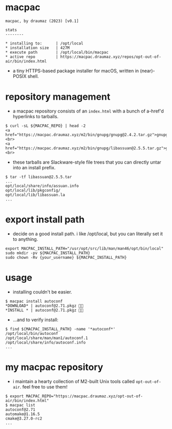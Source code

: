 # macpac
```
macpac, by draumaz (2023) [v0.1]

stats
--------

* installing to:      | /opt/local
* installation size   | 427M
* execute path        | /opt/local/bin/macpac
* active repo         | https://macpac.draumaz.xyz/repos/opt-out-of-air/bin/index.html
```
- a tiny HTTPS-based package installer for macOS, written in (near)-POSIX shell.

# repository management
- a macpac repository consists of an ```index.html``` with a bunch of a-href'd hyperlinks to tarballs.
```
$ curl -sL ${MACPAC_REPO} | head -2
<a href="https://macpac.draumaz.xyz/m2/bin/gnupg/gnupg@2.4.2.tar.gz">gnupg/gnupg@2.4.2.tar.gz</a> <br>
<a href="https://macpac.draumaz.xyz/m2/bin/gnupg/libassuan@2.5.5.tar.gz">gnupg/libassuan@2.5.5.tar.gz</a> <br>
```
- these tarballs are Slackware-style file trees that you can directly untar into an install prefix.
```
$ tar -tf libassuan@2.5.5.tar
...
opt/local/share/info/assuan.info
opt/local/lib/pkgconfig/
opt/local/lib/libassuan.la
...
```

# export install path
- decide on a good install path. i like /opt/local, but you can literally set it to anything.
```
export MACPAC_INSTALL_PATH="/usr/opt/src/lib/man/man46/opt/bin/local"
sudo mkdir -pv ${MACPAC_INSTALL_PATH}
sudo chown -Rv {your_username} ${MACPAC_INSTALL_PATH}
```

# usage
- installing couldn't be easier.
```
$ macpac install autoconf
*DOWNLOAD* | autoconf@2.71.pkgz 🔁✅
*INSTALL * | autoconf@2.71.pkgz 🔁✅
```

- ...and to verify install:
```
$ find ${MACPAC_INSTALL_PATH} -name '*autoconf*'
/opt/local/bin/autoconf
/opt/local/share/man/man1/autoconf.1
/opt/local/share/info/autoconf.info
...
```

# my macpac repository
- i maintain a hearty collection of M2-built Unix tools called ```opt-out-of-air```. feel free to use them!
```
$ export MACPAC_REPO="https://macpac.draumaz.xyz/opt-out-of-air/bin/index.html"
$ macpac list
autoconf@2.71
automake@1.16.5
cmake@3.27.0-rc2
...
```
